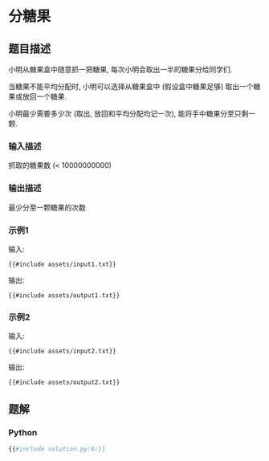 # 分糖果

## 题目描述

小明从糖果盒中随意抓一把糖果, 每次小明会取出一半的糖果分给同学们.

当糖果不能平均分配时, 小明可以选择从糖果盒中 (假设盒中糖果足够) 取出一个糖果或放回一个糖果.

小明最少需要多少次 (取出, 放回和平均分配均记一次), 能将手中糖果分至只剩一颗.

### 输入描述

抓取的糖果数 (< 10000000000)

### 输出描述

最少分至一颗糖果的次数

### 示例1

输入:

```text
{{#include assets/input1.txt}}
```

输出:

```text
{{#include assets/output1.txt}}
```

### 示例2

输入:

```text
{{#include assets/input2.txt}}
```

输出:

```text
{{#include assets/output2.txt}}
```

## 题解

### Python

```python
{{#include solution.py:6:}}
```